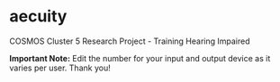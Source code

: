 # aecuity
COSMOS Cluster 5 Research Project - Training Hearing Impaired

**Important Note:** Edit the number for your input and output device as it varies per user. Thank you!
